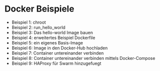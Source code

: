 # Docker Beispiele
* Beispiel 1: chroot
* Beispiel 2: run_hello_world
* Beispiel 3: Das hello-world Image bauen
* Beispiel 4: erweitertes Beispiel Dockerfile
* Beispiel 5: ein eigenes Basis-Image
* Beispiel 6: Image in den Docker-Hub hochladen
* Beispiel 7: Container untereinander verbinden
* Beispiel 8: Container untereinander verbinden mittels Docker-Compose
* Beispiel 9: HAProxy für Swarm hinzugefuegt